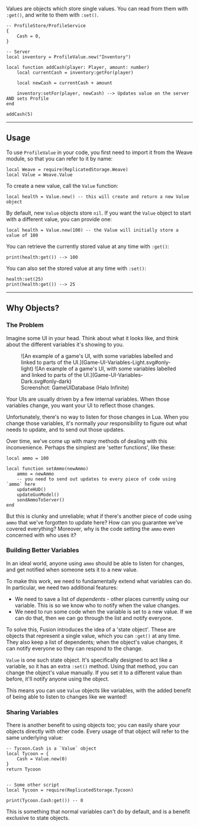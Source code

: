 Values are objects which store single values.
You can read from them with `:get()`, and write to them with `:set()`.

```luau
-- ProfileStore/ProfileService
{
	Cash = 0,
}

-- Server
local inventory = ProfileValue.new("Inventory")

local function addCash(player: Player, amount: number)
	local currentCash = inventory:getFor(player)

	local newCash = currentCash + amount

	inventory:setFor(player, newCash) --> Updates value on the server AND sets Profile
end

addCash(5)

```

---

## Usage

To use `ProfileValue` in your code, you first need to import it from the Weave module,
so that you can refer to it by name:

```luau linenums="1"
local Weave = require(ReplicatedStorage.Weave)
local Value = Weave.Value
```

To create a new value, call the `Value` function:

```luau
local health = Value.new() -- this will create and return a new Value object
```

By default, new `Value` objects store `nil`. If you want the `Value` object to
start with a different value, you can provide one:

```luau
local health = Value.new(100) -- the Value will initially store a value of 100
```

You can retrieve the currently stored value at any time with `:get()`:

```luau
print(health:get()) --> 100
```

You can also set the stored value at any time with `:set()`:

```luau
health:set(25)
print(health:get()) --> 25
```

---

## Why Objects?

### The Problem

Imagine some UI in your head. Think about what it looks like, and think about
the different variables it's showing to you.

<figure markdown>
![An example of a game's UI, with some variables labelled and linked to parts of the UI.](Game-UI-Variables-Light.svg#only-light)
![An example of a game's UI, with some variables labelled and linked to parts of the UI.](Game-UI-Variables-Dark.svg#only-dark)
<figcaption>Screenshot: GameUIDatabase (Halo Infinite)</figcaption>
</figure>

Your UIs are usually driven by a few internal variables. When those variables
change, you want your UI to reflect those changes.

Unfortunately, there's no way to listen for those changes in Lua. When you
change those variables, it's normally _your_ responsibility to figure out what
needs to update, and to send out those updates.

Over time, we've come up with many methods of dealing with this inconvenience.
Perhaps the simplest are 'setter functions', like these:

```luau
local ammo = 100

local function setAmmo(newAmmo)
	ammo = newAmmo
	-- you need to send out updates to every piece of code using `ammo` here
	updateHUD()
	updateGunModel()
	sendAmmoToServer()
end
```

But this is clunky and unreliable; what if there's another piece of code using
`ammo` that we've forgotten to update here? How can you guarantee we've covered
everything? Moreover, why is the code setting the `ammo` even concerned with who
uses it?

### Building Better Variables

In an ideal world, anyone using `ammo` should be able to listen for changes, and
get notified when someone sets it to a new value.

To make this work, we need to fundamentally extend what variables can do. In
particular, we need two additional features:

- We need to save a list of _dependents_ - other places currently using our
  variable. This is so we know who to notify when the value changes.
- We need to run some code when the variable is set to a new value. If we can
  do that, then we can go through the list and notify everyone.

To solve this, Fusion introduces the idea of a 'state object'. These are objects
that represent a single value, which you can `:get()` at any time. They also
keep a list of dependents; when the object's value changes, it can notify
everyone so they can respond to the change.

`Value` is one such state object. It's specifically designed to act like a
variable, so it has an extra `:set()` method. Using that method, you can change
the object's value manually. If you set it to a different value than before,
it'll notify anyone using the object.

This means you can use `Value` objects like variables, with the added benefit of
being able to listen to changes like we wanted!

### Sharing Variables

There is another benefit to using objects too; you can easily share your objects
directly with other code. Every usage of that object will refer to the
same underlying value:

```luau
-- Tycoon.Cash is a `Value` object
local Tycoon = {
	Cash = Value.new(0)
}
return Tycoon


-- Some other script
local Tycoon = require(ReplicatedStorage.Tycoon)

print(Tycoon.Cash:get()) -- 0
```

This is something that normal variables can't do by default, and is a benefit
exclusive to state objects.
